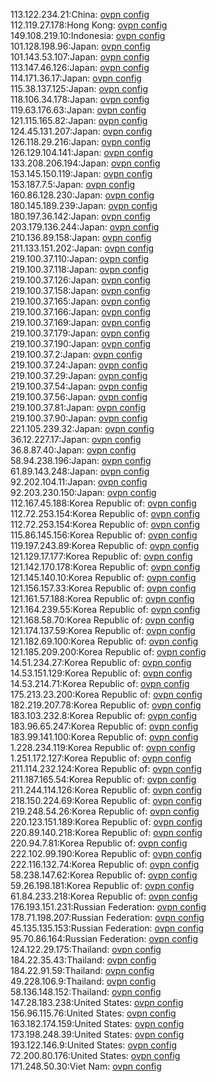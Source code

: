 113.122.234.21:China: [ovpn config](vpn/113_122_234_21.ovpn)  
112.119.27.178:Hong Kong: [ovpn config](vpn/112_119_27_178.ovpn)  
149.108.219.10:Indonesia: [ovpn config](vpn/149_108_219_10.ovpn)  
101.128.198.96:Japan: [ovpn config](vpn/101_128_198_96.ovpn)  
101.143.53.107:Japan: [ovpn config](vpn/101_143_53_107.ovpn)  
113.147.46.126:Japan: [ovpn config](vpn/113_147_46_126.ovpn)  
114.171.36.17:Japan: [ovpn config](vpn/114_171_36_17.ovpn)  
115.38.137.125:Japan: [ovpn config](vpn/115_38_137_125.ovpn)  
118.106.34.178:Japan: [ovpn config](vpn/118_106_34_178.ovpn)  
119.63.176.63:Japan: [ovpn config](vpn/119_63_176_63.ovpn)  
121.115.165.82:Japan: [ovpn config](vpn/121_115_165_82.ovpn)  
124.45.131.207:Japan: [ovpn config](vpn/124_45_131_207.ovpn)  
126.118.29.216:Japan: [ovpn config](vpn/126_118_29_216.ovpn)  
126.129.104.141:Japan: [ovpn config](vpn/126_129_104_141.ovpn)  
133.208.206.194:Japan: [ovpn config](vpn/133_208_206_194.ovpn)  
153.145.150.119:Japan: [ovpn config](vpn/153_145_150_119.ovpn)  
153.187.7.5:Japan: [ovpn config](vpn/153_187_7_5.ovpn)  
160.86.128.230:Japan: [ovpn config](vpn/160_86_128_230.ovpn)  
180.145.189.239:Japan: [ovpn config](vpn/180_145_189_239.ovpn)  
180.197.36.142:Japan: [ovpn config](vpn/180_197_36_142.ovpn)  
203.179.136.244:Japan: [ovpn config](vpn/203_179_136_244.ovpn)  
210.136.89.158:Japan: [ovpn config](vpn/210_136_89_158.ovpn)  
211.133.151.202:Japan: [ovpn config](vpn/211_133_151_202.ovpn)  
219.100.37.110:Japan: [ovpn config](vpn/219_100_37_110.ovpn)  
219.100.37.118:Japan: [ovpn config](vpn/219_100_37_118.ovpn)  
219.100.37.126:Japan: [ovpn config](vpn/219_100_37_126.ovpn)  
219.100.37.158:Japan: [ovpn config](vpn/219_100_37_158.ovpn)  
219.100.37.165:Japan: [ovpn config](vpn/219_100_37_165.ovpn)  
219.100.37.166:Japan: [ovpn config](vpn/219_100_37_166.ovpn)  
219.100.37.169:Japan: [ovpn config](vpn/219_100_37_169.ovpn)  
219.100.37.179:Japan: [ovpn config](vpn/219_100_37_179.ovpn)  
219.100.37.190:Japan: [ovpn config](vpn/219_100_37_190.ovpn)  
219.100.37.2:Japan: [ovpn config](vpn/219_100_37_2.ovpn)  
219.100.37.24:Japan: [ovpn config](vpn/219_100_37_24.ovpn)  
219.100.37.29:Japan: [ovpn config](vpn/219_100_37_29.ovpn)  
219.100.37.54:Japan: [ovpn config](vpn/219_100_37_54.ovpn)  
219.100.37.56:Japan: [ovpn config](vpn/219_100_37_56.ovpn)  
219.100.37.81:Japan: [ovpn config](vpn/219_100_37_81.ovpn)  
219.100.37.90:Japan: [ovpn config](vpn/219_100_37_90.ovpn)  
221.105.239.32:Japan: [ovpn config](vpn/221_105_239_32.ovpn)  
36.12.227.17:Japan: [ovpn config](vpn/36_12_227_17.ovpn)  
36.8.87.40:Japan: [ovpn config](vpn/36_8_87_40.ovpn)  
58.94.238.196:Japan: [ovpn config](vpn/58_94_238_196.ovpn)  
61.89.143.248:Japan: [ovpn config](vpn/61_89_143_248.ovpn)  
92.202.104.11:Japan: [ovpn config](vpn/92_202_104_11.ovpn)  
92.203.230.150:Japan: [ovpn config](vpn/92_203_230_150.ovpn)  
112.167.45.188:Korea Republic of: [ovpn config](vpn/112_167_45_188.ovpn)  
112.72.253.154:Korea Republic of: [ovpn config](vpn/112_72_253_154.ovpn)  
112.72.253.154:Korea Republic of: [ovpn config](vpn/112_72_253_154.ovpn)  
115.86.145.156:Korea Republic of: [ovpn config](vpn/115_86_145_156.ovpn)  
119.197.243.89:Korea Republic of: [ovpn config](vpn/119_197_243_89.ovpn)  
121.129.17.177:Korea Republic of: [ovpn config](vpn/121_129_17_177.ovpn)  
121.142.170.178:Korea Republic of: [ovpn config](vpn/121_142_170_178.ovpn)  
121.145.140.10:Korea Republic of: [ovpn config](vpn/121_145_140_10.ovpn)  
121.156.157.33:Korea Republic of: [ovpn config](vpn/121_156_157_33.ovpn)  
121.161.57.188:Korea Republic of: [ovpn config](vpn/121_161_57_188.ovpn)  
121.164.239.55:Korea Republic of: [ovpn config](vpn/121_164_239_55.ovpn)  
121.168.58.70:Korea Republic of: [ovpn config](vpn/121_168_58_70.ovpn)  
121.174.137.59:Korea Republic of: [ovpn config](vpn/121_174_137_59.ovpn)  
121.182.69.100:Korea Republic of: [ovpn config](vpn/121_182_69_100.ovpn)  
121.185.209.200:Korea Republic of: [ovpn config](vpn/121_185_209_200.ovpn)  
14.51.234.27:Korea Republic of: [ovpn config](vpn/14_51_234_27.ovpn)  
14.53.151.129:Korea Republic of: [ovpn config](vpn/14_53_151_129.ovpn)  
14.53.214.71:Korea Republic of: [ovpn config](vpn/14_53_214_71.ovpn)  
175.213.23.200:Korea Republic of: [ovpn config](vpn/175_213_23_200.ovpn)  
182.219.207.78:Korea Republic of: [ovpn config](vpn/182_219_207_78.ovpn)  
183.103.232.8:Korea Republic of: [ovpn config](vpn/183_103_232_8.ovpn)  
183.96.65.247:Korea Republic of: [ovpn config](vpn/183_96_65_247.ovpn)  
183.99.141.100:Korea Republic of: [ovpn config](vpn/183_99_141_100.ovpn)  
1.228.234.119:Korea Republic of: [ovpn config](vpn/1_228_234_119.ovpn)  
1.251.172.127:Korea Republic of: [ovpn config](vpn/1_251_172_127.ovpn)  
211.114.232.124:Korea Republic of: [ovpn config](vpn/211_114_232_124.ovpn)  
211.187.165.54:Korea Republic of: [ovpn config](vpn/211_187_165_54.ovpn)  
211.244.114.126:Korea Republic of: [ovpn config](vpn/211_244_114_126.ovpn)  
218.150.224.69:Korea Republic of: [ovpn config](vpn/218_150_224_69.ovpn)  
219.248.54.26:Korea Republic of: [ovpn config](vpn/219_248_54_26.ovpn)  
220.123.151.189:Korea Republic of: [ovpn config](vpn/220_123_151_189.ovpn)  
220.89.140.218:Korea Republic of: [ovpn config](vpn/220_89_140_218.ovpn)  
220.94.7.81:Korea Republic of: [ovpn config](vpn/220_94_7_81.ovpn)  
222.102.99.190:Korea Republic of: [ovpn config](vpn/222_102_99_190.ovpn)  
222.116.132.74:Korea Republic of: [ovpn config](vpn/222_116_132_74.ovpn)  
58.238.147.62:Korea Republic of: [ovpn config](vpn/58_238_147_62.ovpn)  
59.26.198.181:Korea Republic of: [ovpn config](vpn/59_26_198_181.ovpn)  
61.84.233.218:Korea Republic of: [ovpn config](vpn/61_84_233_218.ovpn)  
176.193.151.231:Russian Federation: [ovpn config](vpn/176_193_151_231.ovpn)  
178.71.198.207:Russian Federation: [ovpn config](vpn/178_71_198_207.ovpn)  
45.135.135.153:Russian Federation: [ovpn config](vpn/45_135_135_153.ovpn)  
95.70.86.164:Russian Federation: [ovpn config](vpn/95_70_86_164.ovpn)  
124.122.29.175:Thailand: [ovpn config](vpn/124_122_29_175.ovpn)  
184.22.35.43:Thailand: [ovpn config](vpn/184_22_35_43.ovpn)  
184.22.91.59:Thailand: [ovpn config](vpn/184_22_91_59.ovpn)  
49.228.106.9:Thailand: [ovpn config](vpn/49_228_106_9.ovpn)  
58.136.148.152:Thailand: [ovpn config](vpn/58_136_148_152.ovpn)  
147.28.183.238:United States: [ovpn config](vpn/147_28_183_238.ovpn)  
156.96.115.76:United States: [ovpn config](vpn/156_96_115_76.ovpn)  
163.182.174.159:United States: [ovpn config](vpn/163_182_174_159.ovpn)  
173.198.248.39:United States: [ovpn config](vpn/173_198_248_39.ovpn)  
193.122.146.9:United States: [ovpn config](vpn/193_122_146_9.ovpn)  
72.200.80.176:United States: [ovpn config](vpn/72_200_80_176.ovpn)  
171.248.50.30:Viet Nam: [ovpn config](vpn/171_248_50_30.ovpn)  

